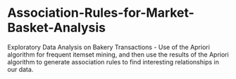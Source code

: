 # Association-Rules-for-Market-Basket-Analysis
Exploratory Data Analysis on Bakery Transactions - Use of the Apriori algorithm for frequent itemset mining, and then use the results of the Apriori algorithm to generate association rules to find interesting relationships in our data.
